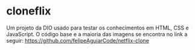 # cloneflix
Um projeto da DIO usado para testar os conhecimentos em HTML, CSS e JavaScript.
O código base e a maioria das imagens se encontra no link a seguir: https://github.com/felipeAguiarCode/netflix-clone
